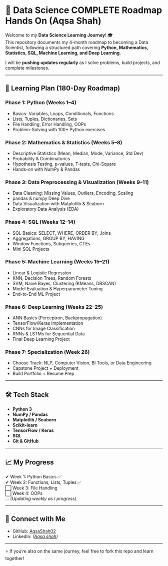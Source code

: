 # 🚀 Data Science COMPLETE Roadmap Hands On (Aqsa Shah)

Welcome to my **Data Science Learning Journey**! 🎓  
This repository documents my 4-month roadmap to becoming a Data Scientist, following a structured path covering **Python, Mathematics, Statistics, SQL, Machine Learning, and Deep Learning**.  

I will be **pushing updates regularly** as I solve problems, build projects, and complete milestones.  

---

## 📅 Learning Plan (180-Day Roadmap)

### Phase 1: Python (Weeks 1–4)
- Basics: Variables, Loops, Conditionals, Functions
- Lists, Tuples, Dictionaries, Sets
- File Handling, Error Handling, OOPs
- Problem-Solving with 100+ Python exercises

### Phase 2: Mathematics & Statistics (Weeks 5–8)
- Descriptive Statistics (Mean, Median, Mode, Variance, Std Dev)
- Probability & Combinatorics
- Hypothesis Testing, p-values, T-tests, Chi-Square
- Hands-on with NumPy & Pandas

### Phase 3: Data Preprocessing & Visualization (Weeks 9–11)
- Data Cleaning: Missing Values, Outliers, Encoding, Scaling
- pandas & numpy Deep Dive
- Data Visualization with Matplotlib & Seaborn
- Exploratory Data Analysis (EDA)

### Phase 4: SQL (Weeks 12–14)
- SQL Basics: SELECT, WHERE, ORDER BY, Joins
- Aggregations, GROUP BY, HAVING
- Window Functions, Subqueries, CTEs
- Mini SQL Projects

### Phase 5: Machine Learning (Weeks 15–21)
- Linear & Logistic Regression
- KNN, Decision Trees, Random Forests
- SVM, Naive Bayes, Clustering (KMeans, DBSCAN)
- Model Evaluation & Hyperparameter Tuning
- End-to-End ML Project

### Phase 6: Deep Learning (Weeks 22–25)
- ANN Basics (Perceptron, Backpropagation)
- TensorFlow/Keras Implementation
- CNNs for Image Classification
- RNNs & LSTMs for Sequential Data
- Final Deep Learning Project

### Phase 7: Specialization (Week 26)
- Choose Track: NLP, Computer Vision, BI Tools, or Data Engineering
- Capstone Project + Deployment
- Build Portfolio + Resume Prep

---


## 🛠 Tech Stack
- **Python 3**
- **NumPy / Pandas**
- **Matplotlib / Seaborn**
- **Scikit-learn**
- **TensorFlow / Keras**
- **SQL**
- **Git & GitHub**

---

## 📈 My Progress
✔ Week 1: Python Basics ✅  
✔ Week 2: Functions, Lists, Tuples ✅  
⬜ Week 3: File Handling  
⬜ Week 4: OOPs  
... *(Updating weekly as I progress)*

---

## 🤝 Connect with Me
- GitHub: [AqsaShah02](https://github.com/AqsaShah02)  
- LinkedIn: *([Aqsa shah](https://www.linkedin.com/in/aqsashah2004/))*  

---

⭐ If you’re also on the same journey, feel free to fork this repo and learn together!
